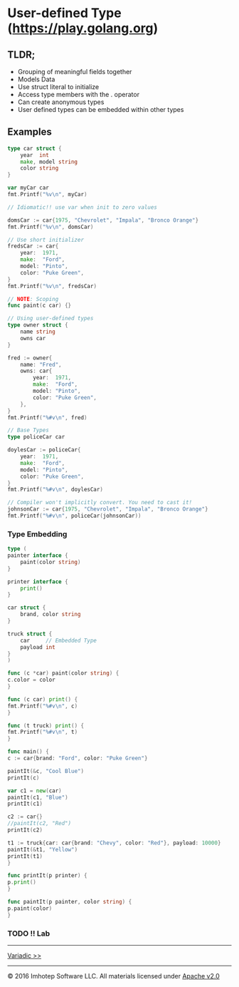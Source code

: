 # User-defined Type (https://play.golang.org)

## TLDR;

* Grouping of meaningful fields together
* Models Data
* Use struct literal to initialize
* Access type members with the . operator
* Can create anonymous types
* User defined types can be embedded within other types

## Examples

```go
type car struct {
    year  int
    make, model string
    color string
}

var myCar car
fmt.Printf("%v\n", myCar)

// Idiomatic!! use var when init to zero values

domsCar := car{1975, "Chevrolet", "Impala", "Bronco Orange"}
fmt.Printf("%v\n", domsCar)

// Use short initializer
fredsCar := car{
    year:  1971, 
    make:  "Ford", 
    model: "Pinto", 
    color: "Puke Green",
}
fmt.Printf("%v\n", fredsCar)

// NOTE: Scoping
func paint(c car) {}

// Using user-defined types
type owner struct {
    name string
    owns car
}

fred := owner{
    name: "Fred",
    owns: car{
        year:  1971,
        make:  "Ford",
        model: "Pinto",
        color: "Puke Green",
    },
}
fmt.Printf("%#v\n", fred)

// Base Types
type policeCar car

doylesCar := policeCar{
    year:  1971,
    make:  "Ford",
    model: "Pinto",
    color: "Puke Green",
}
fmt.Printf("%#v\n", doylesCar)

// Compiler won't implicitly convert. You need to cast it!
johnsonCar := car{1975, "Chevrolet", "Impala", "Bronco Orange"}
fmt.Printf("%#v\n", policeCar(johnsonCar))
```

### Type Embedding

```go
type (
painter interface {
    paint(color string)
}

printer interface {
    print()
}

car struct {
    brand, color string
}

truck struct {
    car     // Embedded Type
    payload int
}
)

func (c *car) paint(color string) {
c.color = color
}

func (c car) print() {
fmt.Printf("%#v\n", c)
}

func (t truck) print() {
fmt.Printf("%#v\n", t)
}

func main() {
c := car{brand: "Ford", color: "Puke Green"}

paintIt(&c, "Cool Blue")
printIt(c)

var c1 = new(car)
paintIt(c1, "Blue")
printIt(c1)

c2 := car{}
//paintIt(c2, "Red")
printIt(c2)

t1 := truck{car: car{brand: "Chevy", color: "Red"}, payload: 10000}
paintIt(&t1, "Yellow")
printIt(t1)
}

func printIt(p printer) {
p.print()
}

func paintIt(p painter, color string) {
p.paint(color)
}
```

### TODO !! Lab

---
[Variadic >>](2.0.7_variadic.md)

---
© 2016 Imhotep Software LLC. All materials licensed under [Apache v2.0](http://www.apache.org/licenses/LICENSE-2.0)
